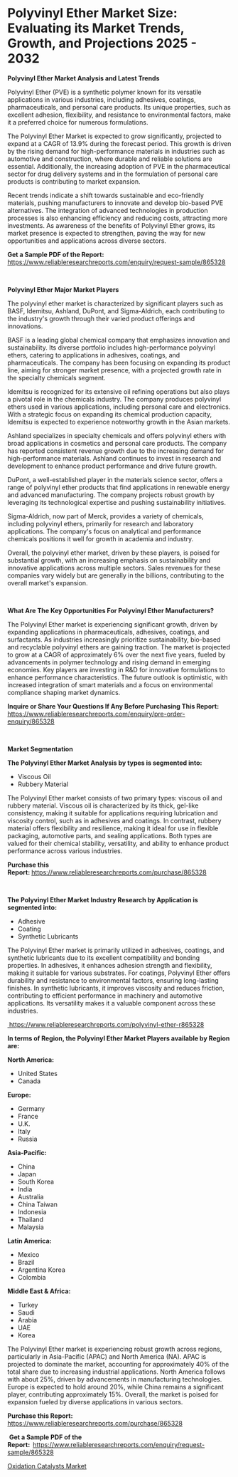 <p><h1>Polyvinyl Ether Market Size: Evaluating its Market Trends, Growth, and Projections 2025 - 2032</h1></p><p><strong>Polyvinyl Ether Market Analysis and Latest Trends</strong></p>
<p><p>Polyvinyl Ether (PVE) is a synthetic polymer known for its versatile applications in various industries, including adhesives, coatings, pharmaceuticals, and personal care products. Its unique properties, such as excellent adhesion, flexibility, and resistance to environmental factors, make it a preferred choice for numerous formulations.</p><p>The Polyvinyl Ether Market is expected to grow significantly, projected to expand at a CAGR of 13.9% during the forecast period. This growth is driven by the rising demand for high-performance materials in industries such as automotive and construction, where durable and reliable solutions are essential. Additionally, the increasing adoption of PVE in the pharmaceutical sector for drug delivery systems and in the formulation of personal care products is contributing to market expansion.</p><p>Recent trends indicate a shift towards sustainable and eco-friendly materials, pushing manufacturers to innovate and develop bio-based PVE alternatives. The integration of advanced technologies in production processes is also enhancing efficiency and reducing costs, attracting more investments. As awareness of the benefits of Polyvinyl Ether grows, its market presence is expected to strengthen, paving the way for new opportunities and applications across diverse sectors.</p></p>
<p><strong>Get a Sample PDF of the Report:&nbsp;</strong> <a href="https://www.reliableresearchreports.com/enquiry/request-sample/865328?utm_campaign=2737&utm_medium=2&utm_source=Github&utm_content=ia&utm_term=31032025&utm_id=polyvinyl-ether">https://www.reliableresearchreports.com/enquiry/request-sample/865328</a></p>
<p>&nbsp;</p>
<p><strong>Polyvinyl Ether Major Market Players</strong></p>
<p><p>The polyvinyl ether market is characterized by significant players such as BASF, Idemitsu, Ashland, DuPont, and Sigma-Aldrich, each contributing to the industry's growth through their varied product offerings and innovations.</p><p>BASF is a leading global chemical company that emphasizes innovation and sustainability. Its diverse portfolio includes high-performance polyvinyl ethers, catering to applications in adhesives, coatings, and pharmaceuticals. The company has been focusing on expanding its product line, aiming for stronger market presence, with a projected growth rate in the specialty chemicals segment.</p><p>Idemitsu is recognized for its extensive oil refining operations but also plays a pivotal role in the chemicals industry. The company produces polyvinyl ethers used in various applications, including personal care and electronics. With a strategic focus on expanding its chemical production capacity, Idemitsu is expected to experience noteworthy growth in the Asian markets.</p><p>Ashland specializes in specialty chemicals and offers polyvinyl ethers with broad applications in cosmetics and personal care products. The company has reported consistent revenue growth due to the increasing demand for high-performance materials. Ashland continues to invest in research and development to enhance product performance and drive future growth.</p><p>DuPont, a well-established player in the materials science sector, offers a range of polyvinyl ether products that find applications in renewable energy and advanced manufacturing. The company projects robust growth by leveraging its technological expertise and pushing sustainability initiatives.</p><p>Sigma-Aldrich, now part of Merck, provides a variety of chemicals, including polyvinyl ethers, primarily for research and laboratory applications. The company's focus on analytical and performance chemicals positions it well for growth in academia and industry.</p><p>Overall, the polyvinyl ether market, driven by these players, is poised for substantial growth, with an increasing emphasis on sustainability and innovative applications across multiple sectors. Sales revenues for these companies vary widely but are generally in the billions, contributing to the overall market's expansion.</p></p>
<p>&nbsp;</p>
<p><strong>What Are The Key Opportunities For Polyvinyl Ether Manufacturers?</strong></p>
<p><p>The Polyvinyl Ether market is experiencing significant growth, driven by expanding applications in pharmaceuticals, adhesives, coatings, and surfactants. As industries increasingly prioritize sustainability, bio-based and recyclable polyvinyl ethers are gaining traction. The market is projected to grow at a CAGR of approximately 6% over the next five years, fueled by advancements in polymer technology and rising demand in emerging economies. Key players are investing in R&D for innovative formulations to enhance performance characteristics. The future outlook is optimistic, with increased integration of smart materials and a focus on environmental compliance shaping market dynamics.</p></p>
<p><strong>Inquire or Share Your Questions If Any Before Purchasing This Report:</strong> <a href="https://www.reliableresearchreports.com/enquiry/pre-order-enquiry/865328?utm_campaign=2737&utm_medium=2&utm_source=Github&utm_content=ia&utm_term=31032025&utm_id=polyvinyl-ether">https://www.reliableresearchreports.com/enquiry/pre-order-enquiry/865328</a></p>
<p>&nbsp;</p>
<p><strong>Market Segmentation</strong></p>
<p><strong>The Polyvinyl Ether Market Analysis by types is segmented into:</strong></p>
<p><ul><li>Viscous Oil</li><li>Rubbery Material</li></ul></p>
<p><p>The Polyvinyl Ether market consists of two primary types: viscous oil and rubbery material. Viscous oil is characterized by its thick, gel-like consistency, making it suitable for applications requiring lubrication and viscosity control, such as in adhesives and coatings. In contrast, rubbery material offers flexibility and resilience, making it ideal for use in flexible packaging, automotive parts, and sealing applications. Both types are valued for their chemical stability, versatility, and ability to enhance product performance across various industries.</p></p>
<p><strong>Purchase this Report:&nbsp;</strong><a href="https://www.reliableresearchreports.com/purchase/865328?utm_campaign=2737&utm_medium=2&utm_source=Github&utm_content=ia&utm_term=31032025&utm_id=polyvinyl-ether">https://www.reliableresearchreports.com/purchase/865328</a></p>
<p>&nbsp;</p>
<p><strong>The Polyvinyl Ether Market Industry Research by Application is segmented into:</strong></p>
<p><ul><li>Adhesive</li><li>Coating</li><li>Synthetic Lubricants</li></ul></p>
<p><p>The Polyvinyl Ether market is primarily utilized in adhesives, coatings, and synthetic lubricants due to its excellent compatibility and bonding properties. In adhesives, it enhances adhesion strength and flexibility, making it suitable for various substrates. For coatings, Polyvinyl Ether offers durability and resistance to environmental factors, ensuring long-lasting finishes. In synthetic lubricants, it improves viscosity and reduces friction, contributing to efficient performance in machinery and automotive applications. Its versatility makes it a valuable component across these industries.</p></p>
<p><a href="https://www.reliableresearchreports.com/polyvinyl-ether-r865328?utm_campaign=2737&utm_medium=2&utm_source=Github&utm_content=ia&utm_term=31032025&utm_id=polyvinyl-ether">&nbsp;https://www.reliableresearchreports.com/polyvinyl-ether-r865328</a></p>
<p><strong>In terms of Region, the Polyvinyl Ether Market Players available by Region are:</strong></p>
<p>
    <p> <strong> North America: </strong>
        <ul>
            <li>United States</li>
            <li>Canada</li>
        </ul>
        </p> 
    <p> <strong> Europe: </strong>
        <ul>
            <li>Germany</li>
            <li>France</li>
            <li>U.K.</li>
            <li>Italy</li>
            <li>Russia</li>
        </ul>
        </p> 
    <p> <strong> Asia-Pacific: </strong>
        <ul>
            <li>China</li>
            <li>Japan</li>
            <li>South Korea</li>
            <li>India</li>
            <li>Australia</li>
            <li>China Taiwan</li>
            <li>Indonesia</li>
            <li>Thailand</li>
            <li>Malaysia</li>
        </ul>
        </p> 
    <p> <strong> Latin America: </strong>
        <ul>
            <li>Mexico</li>
            <li>Brazil</li>
            <li>Argentina Korea</li>
            <li>Colombia</li>
        </ul>
        </p> 
    <p> <strong> Middle East & Africa: </strong>
        <ul>
            <li>Turkey</li>
            <li>Saudi</li>
            <li>Arabia</li>
            <li>UAE</li>
            <li>Korea</li>
        </ul>
    </p>
    </p>
<p><p>The Polyvinyl Ether market is experiencing robust growth across regions, particularly in Asia-Pacific (APAC) and North America (NA). APAC is projected to dominate the market, accounting for approximately 40% of the total share due to increasing industrial applications. North America follows with about 25%, driven by advancements in manufacturing technologies. Europe is expected to hold around 20%, while China remains a significant player, contributing approximately 15%. Overall, the market is poised for expansion fueled by diverse applications in various sectors.</p></p>
<p><strong>Purchase this Report: </strong><a href="https://www.reliableresearchreports.com/purchase/865328?utm_campaign=2737&utm_medium=2&utm_source=Github&utm_content=ia&utm_term=31032025&utm_id=polyvinyl-ether">https://www.reliableresearchreports.com/purchase/865328</a></p>
<p>&nbsp;<strong>Get a Sample PDF of the Report:&nbsp;&nbsp;</strong><a href="https://www.reliableresearchreports.com/enquiry/request-sample/865328?utm_campaign=2737&utm_medium=2&utm_source=Github&utm_content=ia&utm_term=31032025&utm_id=polyvinyl-ether">https://www.reliableresearchreports.com/enquiry/request-sample/865328</a></p>
<p><strong></strong></p>
<p><p><a href="https://github.com/vitrilaoire/Market-Research-Report-List-1/blob/main/oxidation-catalysts-market.md?utm_campaign=2737&utm_medium=2&utm_source=Github&utm_content=ia&utm_term=31032025&utm_id=polyvinyl-ether">Oxidation Catalysts Market</a></p></p>